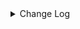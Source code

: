 <details><summary> Change Log </summary>

| Change | Commit | Version |
| --- | --- | --- |
|Revert &quot; [improve] update localfile connector config&quot; (#9018)|https://github.com/apache/seatunnel/commit/cdc79e13ad|2.3.10|
| [improve] update localfile connector config (#8765)|https://github.com/apache/seatunnel/commit/def369a85f|2.3.10|
|[Feature][S3 File] Make S3 File Connector support multiple table write (#6698)|https://github.com/apache/seatunnel/commit/8f2049b2f1|2.3.6|
|[Refactor][File Connector] Put Multiple Table File API to File Base Module (#6033)|https://github.com/apache/seatunnel/commit/c324d663b4|2.3.4|
|Support using multiple hadoop account (#5903)|https://github.com/apache/seatunnel/commit/d69d88d1aa|2.3.4|
|[Improve][Common] Introduce new error define rule (#5793)|https://github.com/apache/seatunnel/commit/9d1b2582b2|2.3.4|
|[Improve][Connector[File] Optimize files commit order (#5045)|https://github.com/apache/seatunnel/commit/1e18a8c530|2.3.3|
|[BugFix] Fix S3Redshift connector copy file to redshift but file not found bug (#4282)|https://github.com/apache/seatunnel/commit/bcac24ebfc|2.3.1|
|[Fix] [Bug] Fix S3RedShift is not correct with S3 (#4291)|https://github.com/apache/seatunnel/commit/7b72dd95a2|2.3.1|
|Change file type to file_format_type in file source/sink (#4249)|https://github.com/apache/seatunnel/commit/973a2fae3c|2.3.1|
|[Improve][build] Give the maven module a human readable name (#4114)|https://github.com/apache/seatunnel/commit/d7cd601051|2.3.1|
|[Improve][Project] Code format with spotless plugin. (#4101)|https://github.com/apache/seatunnel/commit/a2ab166561|2.3.1|
|[Feature][Connector-V2][File] Optimize filesystem utils (#3749)|https://github.com/apache/seatunnel/commit/ac4e880fb5|2.3.0|
|[Connector][Sink]Support load data to S3 then Copy to Redshift (#3736)|https://github.com/apache/seatunnel/commit/8ef080f200|2.3.0|

</details>
